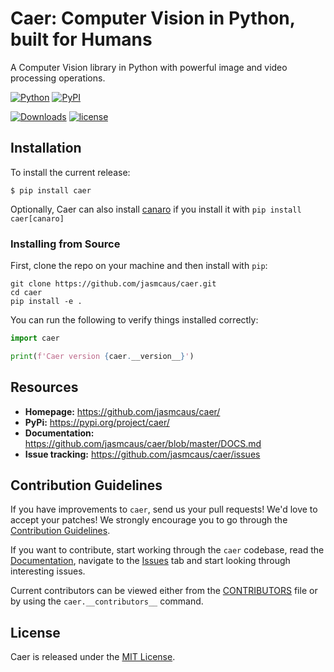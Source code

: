 # Caer: Computer Vision in Python, built for Humans
A Computer Vision library in Python with powerful image and video processing operations.

[![Python](https://img.shields.io/pypi/pyversions/caer.svg?style=plastic)](https://pypi.org/project/caer/)
[![PyPI](https://badge.fury.io/py/caer.svg)](https://pypi.org/project/caer/)

[![Downloads](https://pepy.tech/badge/caer)](https://pepy.tech/project/caer)
[![license](https://img.shields.io/github/license/mashape/apistatus.svg?maxAge=2592000)](https://github.com/jasmcaus/caer/blob/master/LICENSE)

## Installation
To install the current release:

```shell
$ pip install caer
```

Optionally, Caer can also install [canaro](https://github.com/jasmcaus/canaro) if you install it with `pip install caer[canaro]`

### Installing from Source
First, clone the repo on your machine and then install with `pip`:

```shell
git clone https://github.com/jasmcaus/caer.git
cd caer
pip install -e .
```

You can run the following to verify things installed correctly:

```python
import caer

print(f'Caer version {caer.__version__}')
```

## Resources

- **Homepage:** <https://github.com/jasmcaus/caer/>
- **PyPi:** <https://pypi.org/project/caer/>
- **Documentation:** <https://github.com/jasmcaus/caer/blob/master/DOCS.md>
- **Issue tracking:** <https://github.com/jasmcaus/caer/issues>

## Contribution Guidelines

If you have improvements to `caer`, send us your pull requests! We'd love to accept your patches! We strongly encourage you to go through the [Contribution Guidelines](CONTRIBUTING.md).

If you want to contribute, start working through the `caer` codebase, read the [Documentation](https://github.com/jasmcaus/caer/blob/master/DOCS.md), navigate to the
[Issues](https://github.com/jasmcaus/caer/issues) tab and start looking through interesting issues. 

Current contributors can be viewed either from the [CONTRIBUTORS](https://github.com/jasmcaus/caer/blob/master/CONTRIBUTORS) file or by using the `caer.__contributors__` command.


## License

Caer is released under the [MIT License](https://github.com/jasmcaus/caer/blob/master/LICENSE).